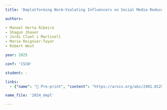 ```yaml
---
title: 'Deplatforming Norm-Violating Influencers on Social Media Reduces Overall Online Attention Toward Them'

authors:

- Manoel Horta Ribeiro
- Shagun Jhaver
- Jordi Cluet i Martinell
- Marie Reignier-Tayar
- Robert West

year: 2025

conf: 'CSCW'

student: ☆

links:
  - {"name": "📄 Pre-print", "content": "https://arxiv.org/abs/2401.01253"}

name_file: '2024_depl'

---
```




